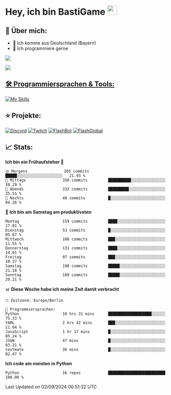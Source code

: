 # Hey, ich bin BastiGame <img src="https://raw.githubusercontent.com/MartinHeinz/MartinHeinz/master/wave.gif" width="30px">

## 📌 Über mich:
- 📍 Ich komme aus Deutschland (Bayern)
- 📝 Ich programmiere gerne
  
[![](https://visitcount.itsvg.in/api?id=bastigamedc&icon=2&color=0)](https://visitcount.itsvg.in)

<a href="https://discord.com/users/1018150165489668227"><img src="https://lanyard.cnrad.dev/api/1018150165489668227"><p/>


## 🛠️ Programmiersprachen & Tools:
[![My Skills](https://skillicons.dev/icons?i=discord,figma,notion,pycharm,py,redis,sqlite,vscode,windows)](https://skillicons.dev)

## ⭐ Projekte:
[![Discord](https://img.shields.io/badge/Discord-%237289DA.svg?logo=discord&logoColor=white)](https://discord.gg/Hfjv2cCQ)
[![Twitch](https://img.shields.io/badge/Twitch-%239146FF.svg?logo=Twitch&logoColor=white)](https://www.twitch.tv/bastigametv)
[![FlashBot](https://img.shields.io/badge/FlashBot-%ff7e47.svg?logo=wechat&logoColor=white)](https://discord.com/application-directory/1111374314340626433)
[![FlashGlobal](https://img.shields.io/badge/FlashGlobal-%ff7e47.svg?logo=wechat&logoColor=white)](https://discord.com/application-directory/1169681232532099112)

## 📈 Stats:
<!--START_SECTION:waka-->
**Ich bin ein Frühaufsteher 🐤** 

```text
🌞 Morgens                205 commits         █████░░░░░░░░░░░░░░░░░░░░   21.93 % 
🌆 Mittags                358 commits         ██████████░░░░░░░░░░░░░░░   38.29 % 
🌃 Abends                 332 commits         █████████░░░░░░░░░░░░░░░░   35.51 % 
🌙 Nachts                 40 commits          █░░░░░░░░░░░░░░░░░░░░░░░░   04.28 % 
```
📅 **Ich bin am Samstag am produktivsten** 

```text
Montag                   159 commits         ████░░░░░░░░░░░░░░░░░░░░░   17.01 % 
Dienstag                 53 commits          █░░░░░░░░░░░░░░░░░░░░░░░░   05.67 % 
Mittwoch                 108 commits         ███░░░░░░░░░░░░░░░░░░░░░░   11.55 % 
Donnerstag               131 commits         ████░░░░░░░░░░░░░░░░░░░░░   14.01 % 
Freitag                  97 commits          ███░░░░░░░░░░░░░░░░░░░░░░   10.37 % 
Samstag                  198 commits         █████░░░░░░░░░░░░░░░░░░░░   21.18 % 
Sonntag                  189 commits         █████░░░░░░░░░░░░░░░░░░░░   20.21 % 
```


📊 **Diese Woche habe ich meine Zeit damit verbracht** 

```text
🕑︎ Zeitzone: Europe/Berlin

💬 Programmiersprachen: 
Python                   18 hrs 31 mins      ███████████████████░░░░░░   75.33 % 
YAML                     2 hrs 42 mins       ███░░░░░░░░░░░░░░░░░░░░░░   11.04 % 
JavaScript               1 hr 17 mins        █░░░░░░░░░░░░░░░░░░░░░░░░   05.24 % 
JSON                     47 mins             █░░░░░░░░░░░░░░░░░░░░░░░░   03.21 % 
textmate                 36 mins             █░░░░░░░░░░░░░░░░░░░░░░░░   02.47 % 
```

**Ich code am meisten in Python** 

```text
Python                   16 repos            █████████████████████████   100.00 % 
```




 Last Updated on 02/09/2024 00:51:32 UTC
<!--END_SECTION:waka-->
